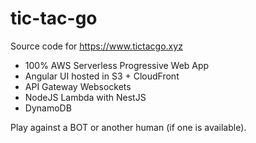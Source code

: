 # tic-tac-go
Source code for https://www.tictacgo.xyz

- 100% AWS Serverless Progressive Web App
- Angular UI hosted in S3 + CloudFront
- API Gateway Websockets
- NodeJS Lambda with NestJS
- DynamoDB

Play against a BOT or another human (if one is available).
